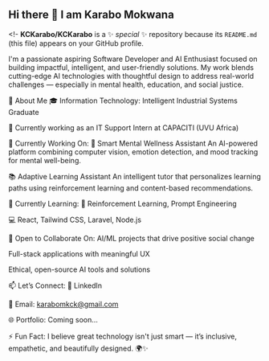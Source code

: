 ## Hi there 👋 I am Karabo Mokwana

<!-
**KCKarabo/KCKarabo** is a ✨ _special_ ✨ repository because its `README.md` (this file) appears on your GitHub profile.

I'm a passionate aspiring Software Developer and AI Enthusiast focused on building impactful, intelligent, and user-friendly solutions. My work blends cutting-edge AI technologies with thoughtful design to address real-world challenges — especially in mental health, education, and social justice.

👤 About Me
🎓 Information Technology: Intelligent Industrial Systems Graduate

💼 Currently working as an IT Support Intern at CAPACITI (UVU Africa)

🔭 Currently Working On:
🧠 Smart Mental Wellness Assistant
An AI-powered platform combining computer vision, emotion detection, and mood tracking for mental well-being.

📚 Adaptive Learning Assistant
An intelligent tutor that personalizes learning paths using reinforcement learning and content-based recommendations.

🌱 Currently Learning:
🤖 Reinforcement Learning, Prompt Engineering

💻 React, Tailwind CSS, Laravel, Node.js

🤝 Open to Collaborate On:
AI/ML projects that drive positive social change

Full-stack applications with meaningful UX

Ethical, open-source AI tools and solutions

📫 Let’s Connect:
🔗 LinkedIn

📧 Email: karabomkck@gmail.com

🌐 Portfolio: Coming soon...

⚡ Fun Fact:
I believe great technology isn't just smart — it’s inclusive, empathetic, and beautifully designed. 🌍✨

